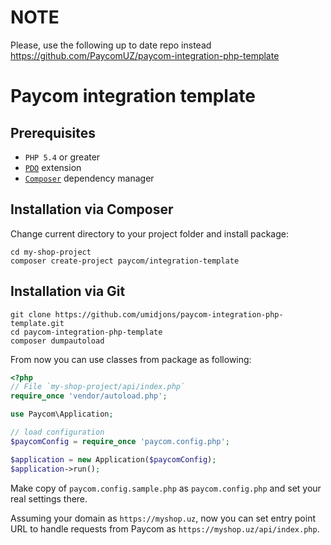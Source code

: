 # NOTE

Please, use the following up to date repo instead https://github.com/PaycomUZ/paycom-integration-php-template

# Paycom integration template

## Prerequisites

- `PHP 5.4` or greater
- [`PDO`](http://php.net/manual/en/book.pdo.php) extension
- [`Composer`](https://getcomposer.org/download/) dependency manager

## Installation via Composer

Change current directory to your project folder and install package:
```
cd my-shop-project
composer create-project paycom/integration-template
```

## Installation via Git
```
git clone https://github.com/umidjons/paycom-integration-php-template.git
cd paycom-integration-php-template
composer dumpautoload
```

From now you can use classes from package as following:
```php
<?php
// File `my-shop-project/api/index.php`
require_once 'vendor/autoload.php';

use Paycom\Application;

// load configuration
$paycomConfig = require_once 'paycom.config.php';

$application = new Application($paycomConfig);
$application->run();
```

Make copy of `paycom.config.sample.php` as `paycom.config.php` and set your real settings there.

Assuming your domain as `https://myshop.uz`,
now you can set entry point URL to handle requests from Paycom as `https://myshop.uz/api/index.php`.
